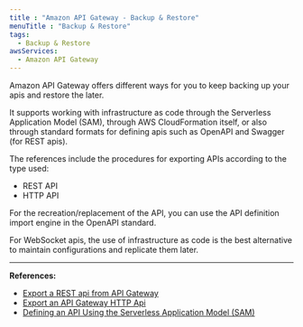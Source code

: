 ```yaml
---
title : "Amazon API Gateway - Backup & Restore"
menuTitle : "Backup & Restore"
tags:
  - Backup & Restore
awsServices:
  - Amazon API Gateway
---
```


Amazon API Gateway offers different ways for you to keep backing up your apis and restore the later.

It supports working with infrastructure as code through the Serverless Application Model (SAM), through AWS CloudFormation itself, or also through standard formats for defining apis such as OpenAPI and Swagger (for REST apis).

The references include the procedures for exporting APIs according to the type used:

*   REST API
*   HTTP API

For the recreation/replacement of the API, you can use the API definition import engine in the OpenAPI standard.

For WebSocket apis, the use of infrastructure as code is the best alternative to maintain configurations and replicate them later.

***

**References:**

*   [Export a REST api from API Gateway](https://docs.aws.amazon.com/apigateway/latest/developerguide/api-gateway-export-api.html)
*   [Export an API Gateway HTTP Api](https://docs.aws.amazon.com/apigateway/latest/developerguide/http-api-export.html)
*   [Defining an API Using the Serverless Application Model (SAM)](https://docs.aws.amazon.com/serverless-application-model/latest/developerguide/sam-resource-api.html)
